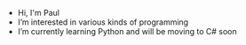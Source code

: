 - Hi, I'm Paul
- I’m interested in various kinds of programming
- I’m currently learning Python and will be moving to C# soon
